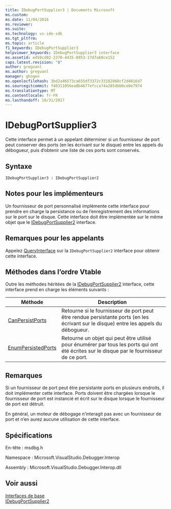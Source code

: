 ```yaml
---
title: IDebugPortSupplier3 | Documents Microsoft
ms.custom: 
ms.date: 11/04/2016
ms.reviewer: 
ms.suite: 
ms.technology: vs-ide-sdk
ms.tgt_pltfrm: 
ms.topic: article
f1_keywords: IDebugPortSupplier3
helpviewer_keywords: IDebugPortSupplier3 interface
ms.assetid: e458cd02-2370-4435-8953-17d7a60ce152
caps.latest.revision: "8"
author: gregvanl
ms.author: gregvanl
manager: ghogen
ms.openlocfilehash: 3bd2a46573ca655df3372c33182860cf2d4816d7
ms.sourcegitcommit: f40311056ea0b4677efcca74a285dbb0ce0e7974
ms.translationtype: MT
ms.contentlocale: fr-FR
ms.lasthandoff: 10/31/2017
---
```

# <a name="idebugportsupplier3"></a>IDebugPortSupplier3
Cette interface permet à un appelant déterminer si un fournisseur de port peut conserver des ports (en les écrivant sur le disque) entre les appels du débogueur, puis d’obtenir une liste de ces ports sont conservés.  
  
## <a name="syntax"></a>Syntaxe  
  
```  
IDebugPortSupplier3 : IDebugPortSupplier2  
```  
  
## <a name="notes-for-implementers"></a>Notes pour les implémenteurs  
 Un fournisseur de port personnalisé implémente cette interface pour prendre en charge la persistance ou de l’enregistrement des informations sur le port sur le disque. Cette interface doit être implémentée sur le même objet que le [IDebugPortSupplier2](../../../extensibility/debugger/reference/idebugportsupplier2.md) interface.  
  
## <a name="notes-for-callers"></a>Remarques pour les appelants  
 Appelez [QueryInterface](/cpp/atl/queryinterface) sur la `IDebugPortSupplier2` interface pour obtenir cette interface.  
  
## <a name="methods-in-vtable-order"></a>Méthodes dans l’ordre Vtable  
 Outre les méthodes héritées de la [IDebugPortSupplier2](../../../extensibility/debugger/reference/idebugportsupplier2.md) interface, cette interface prend en charge les éléments suivants :  
  
|Méthode|Description|  
|------------|-----------------|  
|[CanPersistPorts](../../../extensibility/debugger/reference/idebugportsupplier3-canpersistports.md)|Retourne si le fournisseur de port peut être rendue persistante ports (en les écrivant sur le disque) entre les appels du débogueur.|  
|[EnumPersistedPorts](../../../extensibility/debugger/reference/idebugportsupplier3-enumpersistedports.md)|Retourne un objet qui peut être utilisé pour énumérer par tous les ports qui ont été écrites sur le disque par le fournisseur de ce port.|  
  
## <a name="remarks"></a>Remarques  
 Si un fournisseur de port peut être persistante ports en plusieurs endroits, il doit implémenter cette interface. Ports doivent être chargées lorsque le fournisseur de port est instancié et écrit sur le disque lorsque le fournisseur de port est détruit.  
  
 En général, un moteur de débogage n’interagit pas avec un fournisseur de port et n’en aurez aucune utilisation de cette interface.  
  
## <a name="requirements"></a>Spécifications  
 En-tête : msdbg.h  
  
 Namespace : Microsoft.VisualStudio.Debugger.Interop  
  
 Assembly : Microsoft.VisualStudio.Debugger.Interop.dll  
  
## <a name="see-also"></a>Voir aussi  
 [Interfaces de base](../../../extensibility/debugger/reference/core-interfaces.md)   
 [IDebugPortSupplier2](../../../extensibility/debugger/reference/idebugportsupplier2.md)